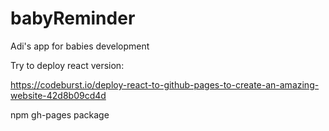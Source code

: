 # babyReminder
Adi's app for babies development

Try to deploy react version:

https://codeburst.io/deploy-react-to-github-pages-to-create-an-amazing-website-42d8b09cd4d 

npm gh-pages package